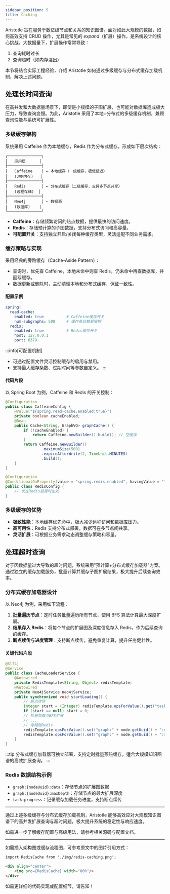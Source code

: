 ```yaml
---
sidebar_position: 5
title: Caching
---
```


[//]: # (Copyright 2024 Paion Data)

[//]: # (Licensed under the Apache License, Version 2.0 &#40;the "License"&#41;;)
[//]: # (you may not use this file except in compliance with the License.)
[//]: # (You may obtain a copy of the License at)

[//]: # (    http://www.apache.org/licenses/LICENSE-2.0)

[//]: # (Unless required by applicable law or agreed to in writing, software)
[//]: # (distributed under the License is distributed on an "AS IS" BASIS,)
[//]: # (WITHOUT WARRANTIES OR CONDITIONS OF ANY KIND, either express or implied.)
[//]: # (See the License for the specific language governing permissions and)
[//]: # (limitations under the License.)

Aristotle 旨在服务于数亿级节点和关系的知识图谱。面对如此大规模的数据，如何高效支持 CRUD 操作，尤其是常见的 _expand_（扩展）操作，是系统设计的核心挑战。大数据量下，扩展操作常常导致：

1. 查询耗时过长
2. 查询超时（如内存溢出）

本节将结合实际工程经验，介绍 Aristotle 如何通过多级缓存与分布式缓存加载机制，解决上述问题。

处理长时间查询
-----------------------------

在高并发和大数据量场景下，即使是小规模的子图扩展，也可能对数据库造成极大压力，导致查询变慢。为此，Aristotle 采用了本地+分布式的多级缓存机制，兼顾查询性能与系统可扩展性。

### 多级缓存架构

系统采用 Caffeine 作为本地缓存，Redis 作为分布式缓存，形成如下层次结构：

```
┌───────────────┐
│   应用层      │
├───────────────┤
│   Caffeine    │ ← 本地缓存（一级缓存，极低延迟）
│   (JVM内存)   │
├───────────────┤
│   Redis       │ ← 分布式缓存（二级缓存，支持多节点共享）
│   (远程存储)  │
├───────────────┤
│   Neo4j       │ ← 数据源
│   (数据库)    │
└───────────────┘
```

- **Caffeine**：存储频繁访问的热点数据，提供最快的访问速度。
- **Redis**：存储预计算的子图数据，支持分布式访问和高容量。
- **可配置开关**：支持独立开启/关闭每种缓存类型，灵活适配不同业务需求。

### 缓存策略与实现

采用经典的旁路缓存（Cache-Aside Pattern）：

- 查询时，优先查 Caffeine，本地未命中则查 Redis，仍未命中再查数据库，并回写缓存。
- 数据更新或删除时，主动清理本地和分布式缓存，保证一致性。

#### 配置示例

```yaml
spring:
  read-cache:
    enabled: true          # Caffeine缓存开关
    num-subgraphs: 500     # 缓存条目数量限制
  redis:
    enabled: true          # Redis缓存开关
    host: 127.0.0.1
    port: 6379
```

:::info[可配置机制]
- 可通过配置文件灵活控制缓存的启用与禁用。
- 支持最大缓存条数、过期时间等参数自定义。
:::

#### 代码片段

以 Spring Boot 为例，Caffeine 和 Redis 的开关控制：

```java
@Configuration
public class CaffeineConfig {
    @Value("${spring.read-cache.enabled:true}")
    private boolean cacheEnabled;
    @Bean
    public Cache<String, GraphVO> graphCache() {
        if (!cacheEnabled) {
            return Caffeine.newBuilder().build(); // 空缓存
        }
        return Caffeine.newBuilder()
                .maximumSize(500)
                .expireAfterWrite(2, TimeUnit.MINUTES)
                .build();
    }
}
```

```java
@Configuration
@ConditionalOnProperty(value = "spring.redis.enabled", havingValue = "true")
public class RedisConfig {
    // 仅在Redis启用时生效
}
```

### 多级缓存的优势

- **极致性能**：本地缓存优先命中，极大减少远程访问和数据库压力。
- **高可用性**：Redis 支持分布式部署，数据可在多节点间共享。
- **灵活扩展**：可根据业务需求动态调整缓存策略和容量。

处理超时查询
-----------------

对于因数据量过大导致的超时问题，系统采用"预计算+分布式缓存加载器"方案。通过独立的缓存加载服务，批量计算并缓存子图扩展结果，极大提升后续查询效率。

### 分布式缓存加载器设计

以 Neo4j 为例，采用如下流程：

1. **批量遍历节点**：定时任务批量遍历所有节点，使用 BFS 算法计算最大深度扩展。
2. **结果存入 Redis**：将每个节点的扩展图及深度信息存入 Redis，作为后续查询的缓存。
3. **断点续传与进度管理**：支持断点续传，避免重复计算，提升任务健壮性。

#### 关键代码片段

```java
@Slf4j
@Service
public class CacheLoaderService {
    @Autowired
    private RedisTemplate<String, Object> redisTemplate;
    @Autowired
    private Neo4jService neo4jService;
    public synchronized void startLoading() {
        // 断点续传
        Integer start = (Integer) redisTemplate.opsForValue().get("task:progress");
        if (start == null) start = 0;
        // 批量加载与BFS扩展
        // ...
        // 存储到Redis
        redisTemplate.opsForValue().set("graph:" + node.getUuid() + ":data", graph);
        redisTemplate.opsForValue().set("graph:" + node.getUuid() + ":maxDepth", graph.getMaxDepth());
    }
}
```

:::tip
分布式缓存加载器可独立部署，支持定时批量预热缓存，适合大规模知识图谱的高效扩展查询。
:::

### Redis 数据结构示例

- `graph:{nodeUuid}:data`：存储节点的扩展图数据
- `graph:{nodeUuid}:maxDepth`：存储节点的最大扩展深度
- `task:progress`：记录缓存加载任务进度，支持断点续传

---

通过上述多级缓存与分布式缓存加载机制，Aristotle 能够高效应对大规模知识图谱下的高并发扩展查询与超时问题，极大提升系统的稳定性与响应速度。

如需进一步了解缓存配置与高级用法，请参考相关源码与配置文档。

---

如需插入架构图或缓存流程图，可参考原文中的图片引用方式：

```md
import RedisCache from './img/redis-caching.png';

<div align="center"> 
    <img src={RedisCache} width="80%"/>
</div>
```

如需更详细的代码实现或配置细节，请告知！ 